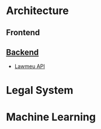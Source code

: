 <!-- TITLE: wiki.Core.Today -->
<!-- SUBTITLE: CoreDotToday Wiki Page -->

# Architecture
## Frontend
## [Backend](backend)
- [Lawmeu API](backend/lawmeu_api)

# Legal System

# Machine Learning